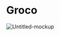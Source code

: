 # Groco
![Untitled-mockup](https://user-images.githubusercontent.com/109942640/230316414-37e7839f-d088-4049-bc4d-42196ed40b6b.jpg)
